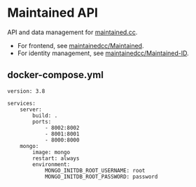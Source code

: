 # Maintained API

API and data management for [maintained.cc](https://maintained.cc). 
- For frontend, see [maintainedcc/Maintained](https://github.com/maintainedcc/Maintained).
- For identity management, see [maintainedcc/Maintained-ID](https://github.com/maintainedcc/Maintained-ID).

## docker-compose.yml
```docker
version: 3.8

services:
	server:
		build: .
		ports:
			- 8002:8002
			- 8001:8001
			- 8000:8000
	mongo:
		image: mongo
		restart: always
		environment:
			MONGO_INITDB_ROOT_USERNAME: root
			MONGO_INITDB_ROOT_PASSWORD: password
```